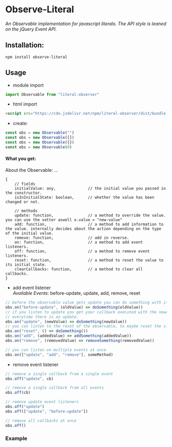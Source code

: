 # Observe-Literal
*An Observable implementation for javascript literals. The API style is leaned on the jQuery Event API.*

## Installation:
```npm install observe-literal```  

## Usage
+ module import
```javascript
import Observable from "literal-observer" 
```
+ html import
```html
<script src="https://cdn.jsdelivr.net/npm/literal-observer/dist/bundle.js"></script> 
```

+ create: 
```javascript
const obs = new Observable("")
const obs = new Observable([])
const obs = new Observable({})
const obs = new Observable(0)
```

#### What you get:
About the Observable: ...  
```javasript
{
    // fields
    initialValue: any,              // the initial value you passed in the constructor.
    isInInitialState: boolean,      // whether the value has been changed or not.

    // methods
    update: function,               // a method to override the value. you can use the setter aswell o.value = "new-value" 
    add: function,                  // a method to add information to the value. internally decides about the action depending on the type of the initial value.
    remove: function,               // add in reverse.
    on: function,                   // a method to add event listeners.
    off: function,                  // a method to remove event listeners.
    reset: function,                // a method to reset the value to its initial state.
    clearCallbacks: function,       // a method to clear all callbacks.
}
```

+ add event listener  
   *Available Events:* before-update, update, add, remove, reset
```javascript
// before the observable value gets update you can do something with its old value
obs.on("before-update", (oldValue) => doSomething(oldValue))
// if you listen to update you get your callback executed with the newest value 
// everytime there is an update.
obs.on("update", (newValue) => doSomething(newValue))
// you can listen to the reset of the observable, to maybe reset the view.
obs.on("reset", () => doSomething())
obs.on("add", (addedValue) => addSomething(addedValue))
obs.on("remove", (removedValue) => removeSomething(removedValue))

// you can listen on multiple events at once
obs.on(["update", "add", "remove"], someMethod)
```

+ remove event listener
```javascript
// remove a single callback from a single event
obs.off("update", cb)

// remove a single callback from all events
obs.off(cb)

// remove update event listeners
obs.off("update")
obs.off(["update", "before-update"])

// remove all callbacks at once
obs.off()
```

### Example